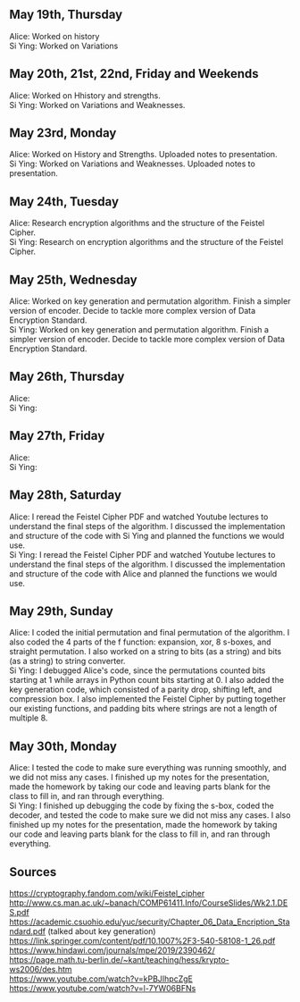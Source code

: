 ## May 19th, Thursday
Alice: Worked on history\
Si Ying: Worked on Variations

## May 20th, 21st, 22nd, Friday and Weekends
Alice: Worked on Hhistory and strengths.\
Si Ying: Worked on Variations and Weaknesses.

## May 23rd, Monday
Alice: Worked on History and Strengths. Uploaded notes to presentation.\
Si Ying: Worked on Variations and Weaknesses. Uploaded notes to presentation.

## May 24th, Tuesday
Alice: Research encryption algorithms and the structure of the Feistel Cipher. \
Si Ying: Research on encryption algorithms and the structure of the Feistel Cipher. 

## May 25th, Wednesday
Alice: Worked on key generation and permutation algorithm. Finish a simpler version of encoder. Decide to tackle more complex version of Data Encryption Standard. \
Si Ying: Worked on key generation and permutation algorithm. Finish a simpler version of encoder. Decide to tackle more complex version of Data Encryption Standard.

## May 26th, Thursday
Alice:\
Si Ying:

## May 27th, Friday
Alice:\
Si Ying:

## May 28th, Saturday
Alice: I reread the Feistel Cipher PDF and watched Youtube lectures to understand the final steps of the algorithm. I discussed the implementation and structure of the code with Si Ying and planned the functions we would use.\
Si Ying: I reread the Feistel Cipher PDF and watched Youtube lectures to understand the final steps of the algorithm. I discussed the implementation and structure of the code with Alice and planned the functions we would use. 

## May 29th, Sunday
Alice: I coded the initial permutation and final permutation of the algorithm. I also coded the 4 parts of the f function: expansion, xor, 8 s-boxes, and straight permutation. I also worked on a string to bits (as a string) and bits (as a string) to string converter.\
Si Ying: I debugged Alice's code, since the permutations counted bits starting at 1 while arrays in Python count bits starting at 0. I also added the key generation code, which consisted of a parity drop, shifting left, and compression box. I also implemented the Feistel Cipher by putting together our existing functions, and padding bits where strings are not a length of multiple 8.

## May 30th, Monday
Alice: I tested the code to make sure everything was running smoothly, and we did not miss any cases. I finished up my notes for the presentation, made the homework by taking our code and leaving parts blank for the class to fill in, and ran through everything.\
Si Ying: I finished up debugging the code by fixing the s-box, coded the decoder, and tested the code to make sure we did not miss any cases. I also finished up my notes for the presentation, made the homework by taking our code and leaving parts blank for the class to fill in, and ran through everything.


## Sources
https://cryptography.fandom.com/wiki/Feistel_cipher \
http://www.cs.man.ac.uk/~banach/COMP61411.Info/CourseSlides/Wk2.1.DES.pdf \
https://academic.csuohio.edu/yuc/security/Chapter_06_Data_Encription_Standard.pdf (talked about key generation)\
https://link.springer.com/content/pdf/10.1007%2F3-540-58108-1_26.pdf \
https://www.hindawi.com/journals/mpe/2019/2390462/ \
https://page.math.tu-berlin.de/~kant/teaching/hess/krypto-ws2006/des.htm \
https://www.youtube.com/watch?v=kPBJIhpcZgE \
https://www.youtube.com/watch?v=l-7YW06BFNs 
